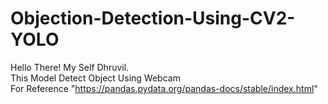 # Objection-Detection-Using-CV2-YOLO
Hello There! My Self Dhruvil.<br>
This Model Detect Object Using Webcam<br>
For Reference "https://pandas.pydata.org/pandas-docs/stable/index.html"

